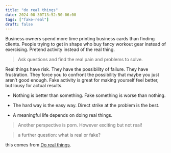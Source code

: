 ```yaml
---
title: "do real things"
date: 2024-08-30T13:52:50-06:00
tags: ["fake-real"]
draft: false
---
```


Business owners spend more time printing business cards than finding clients. People trying to get in shape who buy fancy workout gear instead of exercising. Pretend activity instead of the real thing.

> Ask questions and find the real pain and problems to solve.

Real things have risk. They have the possibility of failure. They have frustration. They force you to confront the possibility that maybe you just aren’t good enough. Fake activity is great for making yourself feel better, but lousy for actual results.

* Nothing is better than something. Fake something is worse than nothing.

* The hard way is the easy way. Direct strike at the problem is the best.

* A meaningful life depends on doing real things.

> Another perspective is porn. However exciting but not real!

> a further question: what is real or fake?

this comes from [Do real things](https://www.scotthyoung.com/blog/2020/05/04/do-the-real-thing/).
